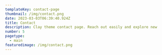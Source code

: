```yaml
---
templateKey: contact-page
thumbnail: /img/contact.png
date: 2023-03-03T06:39:40.924Z
title: Contact
description: Clay theme contact page. Reach out easily and explore new opportunities. Your journey starts here.
number: 5
pagetype:
  - main
featuredimage: /img/contact.png
---
```

